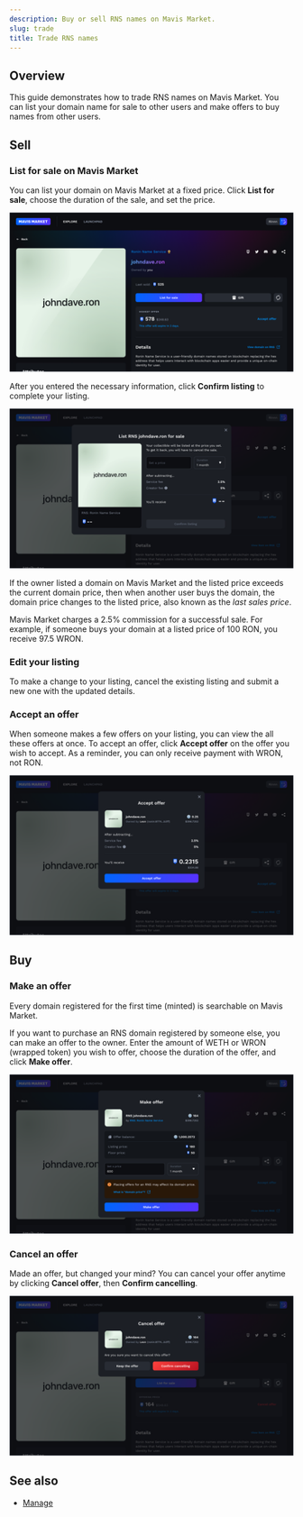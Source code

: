 ```yaml
---
description: Buy or sell RNS names on Mavis Market.
slug: trade
title: Trade RNS names
---
```


## Overview

This guide demonstrates how to trade RNS names on Mavis Market. You can list your domain name for sale to other users and make offers to buy names from other users.

## Sell

### List for sale on Mavis Market

You can list your domain on Mavis Market at a fixed price. Click **List for sale**, choose the duration of the sale, and set the price.

![list](./assets/list.png)

After you entered the necessary information, click **Confirm listing** to complete your listing.

![confirm-listing](./assets/confirm-listing.png)

If the owner listed a domain on Mavis Market and the listed price exceeds the current domain price, then when another user buys the domain, the domain price changes to the listed price, also known as the *last sales price*.

Mavis Market charges a 2.5% commission for a successful sale. For example, if someone buys your domain at a listed price of 100 RON, you receive 97.5 WRON.

### Edit your listing

To make a change to your listing, cancel the existing listing and submit a new one with the updated details.

### Accept an offer

When someone makes a few offers on your listing, you can view the all these offers at once. To accept an offer, click **Accept offer** on the offer you wish to accept. As a reminder, you can only receive payment with WRON, not RON.

![accept](./assets/accept.png)

## Buy

### Make an offer

Every domain registered for the first time (minted) is searchable on Mavis Market.

If you want to purchase an RNS domain registered by someone else, you can make an offer to the owner. Enter the amount of WETH or WRON (wrapped token) you wish to offer, choose the duration of the offer, and click **Make offer**.

![make](./assets/make.png)

### Cancel an offer

Made an offer, but changed your mind? You can cancel your offer anytime by clicking **Cancel offer**, then **Confirm cancelling**.

![cancel](./assets/cancel.png)

## See also

* [Manage](./manage.md)
